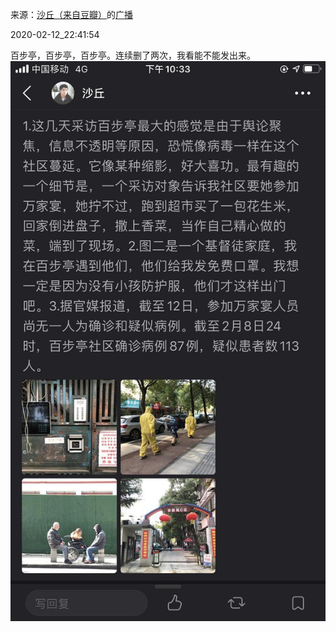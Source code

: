 来源：[沙丘（来自豆瓣）](https://www.douban.com/people/54876686/)的[广播](https://www.douban.com/people/54876686/status/2807165025/)


2020-02-12_22:41:54


百步亭，百步亭，百步亭。连续删了两次，我看能不能发出来。
![](./pic/2020-02-12_22:41:54-沙丘的广播1.jpg)  

